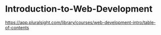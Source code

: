 # Introduction-to-Web-Development
https://app.pluralsight.com/library/courses/web-development-intro/table-of-contents
